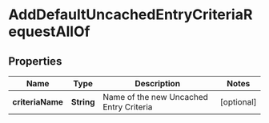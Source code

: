 

# AddDefaultUncachedEntryCriteriaRequestAllOf


## Properties

| Name | Type | Description | Notes |
|------------ | ------------- | ------------- | -------------|
|**criteriaName** | **String** | Name of the new Uncached Entry Criteria |  [optional] |



